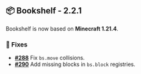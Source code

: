 ## 📦 Bookshelf - 2.2.1

Bookshelf is now based on **Minecraft 1.21.4**.

### 🐛 Fixes
- **[#288](https://github.com/Gunivers/Bookshelf/issues/288)** Fix `bs.move` collisions.
- **[#290](https://github.com/Gunivers/Bookshelf/issues/290)** Add missing blocks in `bs.block` registries.
